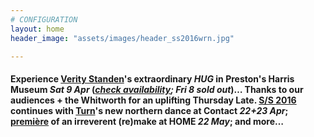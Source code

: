 ```yaml
---
# CONFIGURATION
layout: home
header_image: "assets/images/header_ss2016wrn.jpg"

---
```

#### Experience [Verity Standen](/current/2016-springsummer/standen)'s extraordinary *HUG* in Preston's Harris Museum *Sat 9 Apr* (*<a href="http://www.eventbrite.co.uk/o/harris-museum-amp-art-gallery-4265632867" target="_blank">check availability</a>; Fri 8 sold out*)… Thanks to our audiences + the Whitworth for an uplifting Thursday Late. [S/S 2016](/current/2016-springsummer) continues with [Turn](/current/2016-turn)'s new northern dance at Contact *22+23 Apr*; [première](/current/2016-springsummer/redux) of an irreverent (re)make at HOME *22 May*; and more…
